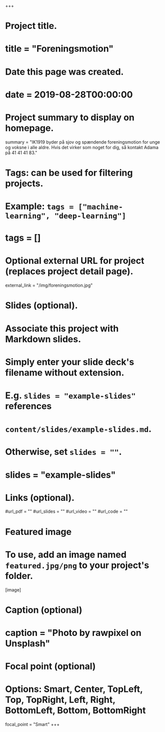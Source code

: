 +++
# Project title.
# title = "Foreningsmotion"


# Date this page was created.
# date = 2019-08-28T00:00:00

# Project summary to display on homepage.
summary = "IK1919 byder på sjov og spændende foreningsmotion for unge og voksne i alle aldre. Hvis det virker som noget for dig, så kontakt Adama på 41 41 41 83."

# Tags: can be used for filtering projects.
# Example: `tags = ["machine-learning", "deep-learning"]`
# tags = []

# Optional external URL for project (replaces project detail page).
external_link = "/img/foreningsmotion.jpg"

# Slides (optional).
#   Associate this project with Markdown slides.
#   Simply enter your slide deck's filename without extension.
#   E.g. `slides = "example-slides"` references 
#   `content/slides/example-slides.md`.
#   Otherwise, set `slides = ""`.
# slides = "example-slides"

# Links (optional).
#url_pdf = ""
#url_slides = ""
#url_video = ""
#url_code = ""

# Featured image
# To use, add an image named `featured.jpg/png` to your project's folder. 
[image]
  # Caption (optional)
  # caption = "Photo by rawpixel on Unsplash"
  
  # Focal point (optional)
  # Options: Smart, Center, TopLeft, Top, TopRight, Left, Right, BottomLeft, Bottom, BottomRight
  focal_point = "Smart"
+++